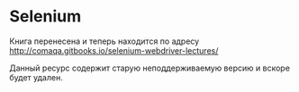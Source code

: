 Selenium
==================
 Книга перенесена и теперь находится по адресу http://comaqa.gitbooks.io/selenium-webdriver-lectures/
 
 Данный ресурс содержит старую неподдерживаемую версию и вскоре будет удален.
